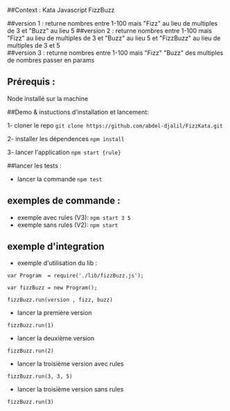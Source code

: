##Context : 
Kata Javascript FizzBuzz

##version 1 : 
returne nombres entre 1-100 mais "Fizz" au lieu de multiples de 3 et "Buzz" au lieu 5
##version 2 : 
returne nombres entre 1-100 mais "Fizz" au lieu de multiples de 3 et "Buzz" au lieu 5 et "FizzBuzz" au lieu de multiples de 3 et 5	
##version 3 : 
returne nombres entre 1-100 mais "Fizz" "Buzz" des multiples de nombres passer en params 

## Prérequis :
Node installé sur la machine 

##Demo & instuctions d'installation et lancement:

1- cloner le repo `git clone https://github.com/abdel-djalil/FizzKata.git`

2- installer les dépendences  `npm install`

3- lancer l'application `npm start {rule}` 

##lancer les tests  :
- lancer la commande `npm test`
 
## exemples de commande  :
- exemple avec rules (V3): 
	`npm start 3 5`  
- exemple sans rules (V2): 
	`npm start`

## exemple d'integration 
- exemple d'utilisation du lib :

`var Program  = require('./lib/fizzBuzz.js');`

`var fizzBuzz = new Program();`

`fizzBuzz.run(version , fizz, buzz)`

- lancer la première version 

`fizzBuzz.run(1)`

- lancer la deuxième version 

`fizzBuzz.run(2)`

- lancer la troisième version avec rules

`fizzBuzz.run(3, 3, 5)`

- lancer la troisième version sans rules

`fizzBuzz.run(3)`
